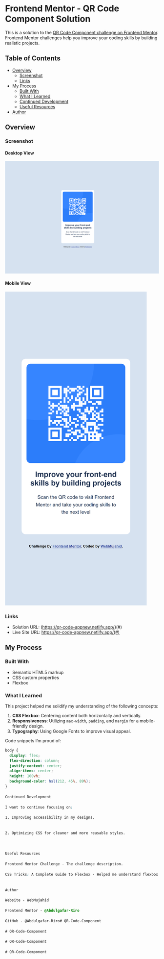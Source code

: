 # Frontend Mentor - QR Code Component Solution

This is a solution to the [QR Code Component challenge on Frontend Mentor](https://www.frontendmentor.io/challenges/qr-code-component-iux_sIO_H). Frontend Mentor challenges help you improve your coding skills by building realistic projects.

## Table of Contents

- [Overview](#overview)
  - [Screenshot](#screenshot)
  - [Links](#links)
- [My Process](#my-process)
  - [Built With](#built-with)
  - [What I Learned](#what-i-learned)
  - [Continued Development](#continued-development)
  - [Useful Resources](#useful-resources)
- [Author](#author)

## Overview

### Screenshot

#### Desktop View
![Desktop Screenshot](./screenshots/desktop-view.png)

#### Mobile View
![Mobile Screenshot](./screenshots/mobile-view.png)

### Links

- Solution URL: (https://qr-code-appnew.netlify.app/)(#)
- Live Site URL: https://qr-code-appnew.netlify.app/(#)

## My Process

### Built With

- Semantic HTML5 markup
- CSS custom properties
- Flexbox

### What I Learned

This project helped me solidify my understanding of the following concepts:
1. **CSS Flexbox**: Centering content both horizontally and vertically.
2. **Responsiveness**: Utilizing `max-width`, `padding`, and `margin` for a mobile-friendly design.
3. **Typography**: Using Google Fonts to improve visual appeal.

Code snippets I’m proud of:

```css
body {
  display: flex;
  flex-direction: column;
  justify-content: center;
  align-items: center;
  height: 100vh;
  background-color: hsl(212, 45%, 89%);
}

Continued Development

I want to continue focusing on:

1. Improving accessibility in my designs.


2. Optimizing CSS for cleaner and more reusable styles.



Useful Resources

Frontend Mentor Challenge - The challenge description.

CSS Tricks: A Complete Guide to Flexbox - Helped me understand flexbox better.


Author

Website - WebMujahid

Frontend Mentor - @Abdulgafar-Riro

GitHub - @Abdulgafar-Riro#   Q R - C o d e - C o m p o n e n t 
 
 #   Q R - C o d e - C o m p o n e n t 
 
 #   Q R - C o d e - C o m p o n e n t 
 
 #   Q R - C o d e - C o m p o n e n t 
 
 
